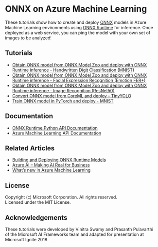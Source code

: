 # ONNX on Azure Machine Learning

These tutorials show how to create and deploy [ONNX](http://onnx.ai) models in Azure Machine Learning environments using [ONNX Runtime](https://docs.microsoft.com/en-us/azure/machine-learning/service/how-to-build-deploy-onnx) for inference. Once deployed as a web service, you can ping the model with your own set of images to be analyzed!

## Tutorials
- [Obtain ONNX model from ONNX Model Zoo and deploy with ONNX Runtime inference - Handwritten Digit Classification (MNIST)](https://github.com/Azure/MachineLearningNotebooks/blob/master/onnx/onnx-inference-mnist-deploy.ipynb)
- [Obtain ONNX model from ONNX Model Zoo and deploy with ONNX Runtime inference - Facial Expression Recognition (Emotion FER+)](https://github.com/Azure/MachineLearningNotebooks/blob/master/onnx/onnx-inference-facial-emotion-recognition-deploy.ipynb)
- [Obtain ONNX model from ONNX Model Zoo and deploy with ONNX Runtime inference - Image Recognition (ResNet50)](https://github.com/Azure/MachineLearningNotebooks/blob/master/onnx/onnx-modelzoo-aml-deploy-resnet50.ipynb)
- [Convert ONNX model from CoreML and deploy - TinyYOLO](https://github.com/Azure/MachineLearningNotebooks/blob/master/onnx/onnx-convert-aml-deploy-tinyyolo.ipynb)
- [Train ONNX model in PyTorch and deploy - MNIST](https://github.com/Azure/MachineLearningNotebooks/blob/master/onnx/onnx-train-pytorch-aml-deploy-mnist.ipynb)


## Documentation
- [ONNX Runtime Python API Documentation](http://aka.ms/onnxruntime-python)
- [Azure Machine Learning API Documentation](http://aka.ms/aml-docs)

## Related Articles
- [Building and Deploying ONNX Runtime Models](https://docs.microsoft.com/en-us/azure/machine-learning/service/how-to-build-deploy-onnx)
- [Azure AI – Making AI Real for Business](https://aka.ms/aml-blog-overview) 
- [What’s new in Azure Machine Learning](https://aka.ms/aml-blog-whats-new)


## License
Copyright (c) Microsoft Corporation. All rights reserved.  
Licensed under the MIT License.

## Acknowledgements
These tutorials were developed by Vinitra Swamy and Prasanth Pulavarthi of the Microsoft AI Frameworks team and adapted for presentation at Microsoft Ignite 2018.
